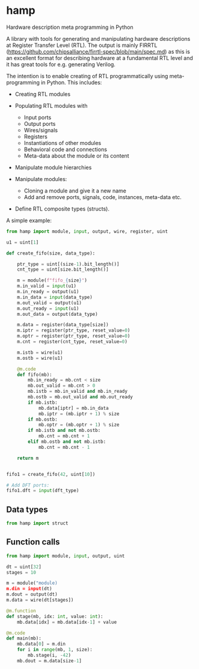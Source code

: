 # hamp
Hardware description meta programming in Python

A library with tools for generating and manipulating hardware descriptions at
Register Transfer Level (RTL).  The output is mainly FIRRTL
(https://github.com/chipsalliance/firrtl-spec/blob/main/spec.md) as this is
an excellent format for describing hardware at a fundamental RTL level
and it has great tools for e.g. generating Verilog.

The intention is to enable creating of RTL programmatically using
meta-programming in Python.  This includes:

- Creating RTL modules
- Populating RTL modules with
    - Input ports
    - Output ports
    - Wires/signals
    - Registers
    - Instantiations of other modules
    - Behavioral code and connections
    - Meta-data about the module or its content

- Manipulate module hierarchies
- Manipulate modules:
    - Cloning a module and give it a new name
    - Add and remove ports, signals, code, instances, meta-data etc.

- Define RTL composite types (structs).


A simple example:
```Python
from hamp import module, input, output, wire, register, uint

u1 = uint[1]

def create_fifo(size, data_type):

    ptr_type = uint[(size-1).bit_length()]
    cnt_type = uint[size.bit_length()]

    m = module(f"fifo_{size}")
    m.in_valid = input(u1)
    m.in_ready = output(u1)
    m.in_data = input(data_type)
    m.out_valid = output(u1)
    m.out_ready = input(u1)
    m.out_data = output(data_type)

    m.data = register(data_type[size])
    m.iptr = register(ptr_type, reset_value=0)
    m.optr = register(ptr_type, reset_value=0)
    m.cnt = register(cnt_type, reset_value=0)

    m.istb = wire(u1)
    m.ostb = wire(u1)

    @m.code
    def fifo(mb):
        mb.in_ready = mb.cnt < size
        mb.out_valid = mb.cnt > 0
        mb.istb = mb.in_valid and mb.in_ready
        mb.ostb = mb.out_valid and mb.out_ready
        if mb.istb:
            mb.data[iptr] = mb.in_data
            mb.iptr = (mb.iptr + 1) % size
        if mb.ostb:
            mb.optr = (mb.optr + 1) % size
        if mb.istb and not mb.ostb:
            mb.cnt = mb.cnt + 1
        elif mb.ostb and not mb.istb:
            mb.cnt = mb.cnt - 1

    return m


fifo1 = create_fifo(42, uint[10])

# Add DFT ports:
fifo1.dft = input(dft_type)

```

## Data types

```Python
from hamp import struct
```

## Function calls

```Python
from hamp import module, input, output, uint

dt = uint[32]
stages = 10

m = module("module)
m.din = input(dt)
m.dout = output(dt)
m.data = wire(dt[stages])

@m.function
def stage(mb, idx: int, value: int):
    mb.data[idx] = mb.data[idx-1] + value

@m.code
def main(mb):
    mb.data[0] = m.din
    for i in range(mb, 1, size):
        mb.stage(i, -42)
    mb.dout = m.data[size-1]

```
